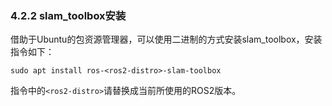### 4.2.2 slam\_toolbox安装

借助于Ubuntu的包资源管理器，可以使用二进制的方式安装slam\_toolbox，安装指令如下：

```
sudo apt install ros-<ros2-distro>-slam-toolbox
```

指令中的`<ros2-distro>`请替换成当前所使用的ROS2版本。

